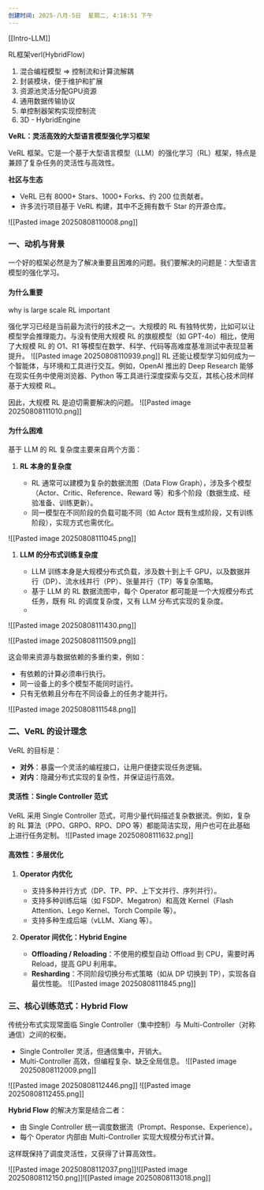 ```yaml
---
创建时间: 2025-八月-5日  星期二, 4:18:51 下午
---
```

[[Intro-LLM]]


RL框架verl(HybridFlow)
1.  混合编程模型 $\Longrightarrow$ 控制流和计算流解耦
2. 封装模块，便于维护和扩展
3. 资源池灵活分配GPU资源
4. 通用数据传输协议
5. 单控制器架构实现控制流
6. 3D - HybridEngine







**VeRL：灵活高效的大型语言模型强化学习框架**

VeRL 框架。它是一个基于大型语言模型（LLM）的强化学习（RL）框架，特点是兼顾了复杂任务的灵活性与高效性。


 **社区与生态**

   * VeRL 已有 8000+ Stars、1000+ Forks、约 200 位贡献者。
   * 许多流行项目基于 VeRL 构建，其中不乏拥有数千 Star 的开源仓库。

![[Pasted image 20250808110008.png]]



### 一、动机与背景

一个好的框架必然是为了解决重要且困难的问题。我们要解决的问题是：大型语言模型的强化学习。

#### 为什么重要
why is large scale RL important

强化学习已经是当前最为流行的技术之一。大规模的 RL 有独特优势，比如可以让模型学会推理能力。与没有使用大规模 RL 的旗舰模型（如 GPT-4o）相比，使用了大规模 RL 的 O1、R1 等模型在数学、科学、代码等高难度基准测试中表现显著提升。
![[Pasted image 20250808110939.png]]
RL 还能让模型学习如何成为一个智能体，与环境和工具进行交互。例如，OpenAI 推出的 Deep Research 能够在现实任务中使用浏览器、Python 等工具进行深度探索与交互，其核心技术同样基于大规模 RL。

因此，大规模 RL 是迫切需要解决的问题。
![[Pasted image 20250808111010.png]]

#### 为什么困难

基于 LLM 的 RL 复杂度主要来自两个方面：

1. **RL 本身的复杂度**

   * RL 通常可以建模为复杂的数据流图（Data Flow Graph），涉及多个模型（Actor、Critic、Reference、Reward 等）和多个阶段（数据生成、经验准备、训练更新）。
   * 同一模型在不同阶段的负载可能不同（如 Actor 既有生成阶段，又有训练阶段），实现方式也需优化。

![[Pasted image 20250808111045.png]]



1. **LLM 的分布式训练复杂度**

   * LLM 训练本身是大规模分布式负载，涉及数十到上千 GPU，以及数据并行（DP）、流水线并行（PP）、张量并行（TP）等复杂策略。
   * 基于 LLM 的 RL 数据流图中，每个 Operator 都可能是一个大规模分布式任务，既有 RL 的调度复杂度，又有 LLM 分布式实现的复杂度。
   * 
![[Pasted image 20250808111430.png]]

![[Pasted image 20250808111509.png]]


这会带来资源与数据依赖的多重约束，例如：

* 有依赖的计算必须串行执行。
* 同一设备上的多个模型不能同时运行。
* 只有无依赖且分布在不同设备上的任务才能并行。

![[Pasted image 20250808111548.png]]




### 二、VeRL 的设计理念

VeRL 的目标是：

* **对外**：暴露一个灵活的编程接口，让用户便捷实现任务逻辑。
* **对内**：隐藏分布式实现的复杂性，并保证运行高效。

#### 灵活性：Single Controller 范式

VeRL 采用 Single Controller 范式，可用少量代码描述复杂数据流。例如，复杂的 RL 算法（PPO、GRPO、RPO、DPO 等）都能简洁实现，用户也可在此基础上进行任务定制。
![[Pasted image 20250808111632.png]]
#### 高效性：多层优化

1. **Operator 内优化**

   * 支持多种并行方式（DP、TP、PP、上下文并行、序列并行）。
   * 支持多种训练后端（如 FSDP、Megatron）和高效 Kernel（Flash Attention、Lego Kernel、Torch Compile 等）。
   * 支持多种生成后端（vLLM、Xiang 等）。

2. **Operator 间优化：Hybrid Engine**

   * **Offloading / Reloading**：不使用的模型自动 Offload 到 CPU，需要时再 Reload，提高 GPU 利用率。
   * **Resharding**：不同阶段切换分布式策略（如从 DP 切换到 TP），实现各自最优性能。
![[Pasted image 20250808111845.png]]


### 三、核心训练范式：Hybrid Flow

传统分布式实现常面临 Single Controller（集中控制）与 Multi-Controller（对称通信）之间的权衡。

* Single Controller 灵活，但通信集中，开销大。
* Multi-Controller 高效，但编程复杂、缺乏全局信息。
![[Pasted image 20250808112009.png]]

![[Pasted image 20250808112446.png]]
![[Pasted image 20250808112455.png]]


**Hybrid Flow** 的解决方案是结合二者：


* 由 Single Controller 统一调度数据流（Prompt、Response、Experience）。
* 每个 Operator 内部由 Multi-Controller 实现大规模分布式计算。

这样既保持了调度灵活性，又获得了计算高效性。


![[Pasted image 20250808112037.png]]![[Pasted image 20250808112150.png]]![[Pasted image 20250808113018.png]]